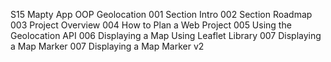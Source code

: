S15 Mapty App OOP Geolocation
001 Section Intro
002 Section Roadmap
003 Project Overview
004 How to Plan a Web Project
005 Using the Geolocation API
006 Displaying a Map Using Leaflet Library
007 Displaying a Map Marker
007 Displaying a Map Marker v2